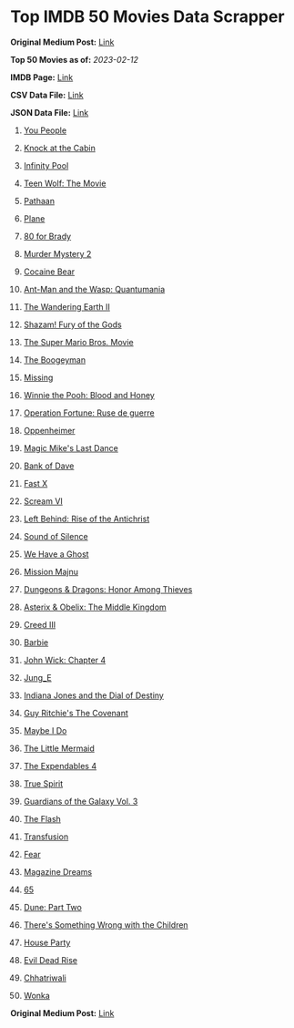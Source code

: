 # Top IMDB 50 Movies Data Scrapper

**Original Medium Post:** [Link](https://medium.com/@nishantsahoo/which-movie-should-i-watch-5c83a3c0f5b1) 

**Top 50 Movies as of:** _2023-02-12_

**IMDB Page:** [Link](http://www.imdb.com/search/title?release_date=2023,2023&title_type=feature)

**CSV Data File:** [Link](/Data/data.csv)

**JSON Data File:** [Link](/Data/data.json)

1. [You People](https://www.imdb.com/title/tt14826022/?ref_=adv_li_tt)

2. [Knock at the Cabin](https://www.imdb.com/title/tt15679400/?ref_=adv_li_tt)

3. [Infinity Pool](https://www.imdb.com/title/tt10365998/?ref_=adv_li_tt)

4. [Teen Wolf: The Movie](https://www.imdb.com/title/tt15486810/?ref_=adv_li_tt)

5. [Pathaan](https://www.imdb.com/title/tt12844910/?ref_=adv_li_tt)

6. [Plane](https://www.imdb.com/title/tt5884796/?ref_=adv_li_tt)

7. [80 for Brady](https://www.imdb.com/title/tt18079362/?ref_=adv_li_tt)

8. [Murder Mystery 2](https://www.imdb.com/title/tt15255288/?ref_=adv_li_tt)

9. [Cocaine Bear](https://www.imdb.com/title/tt14209916/?ref_=adv_li_tt)

10. [Ant-Man and the Wasp: Quantumania](https://www.imdb.com/title/tt10954600/?ref_=adv_li_tt)

11. [The Wandering Earth II](https://www.imdb.com/title/tt13539646/?ref_=adv_li_tt)

12. [Shazam! Fury of the Gods](https://www.imdb.com/title/tt10151854/?ref_=adv_li_tt)

13. [The Super Mario Bros. Movie](https://www.imdb.com/title/tt6718170/?ref_=adv_li_tt)

14. [The Boogeyman](https://www.imdb.com/title/tt3427252/?ref_=adv_li_tt)

15. [Missing](https://www.imdb.com/title/tt10855768/?ref_=adv_li_tt)

16. [Winnie the Pooh: Blood and Honey](https://www.imdb.com/title/tt19623240/?ref_=adv_li_tt)

17. [Operation Fortune: Ruse de guerre](https://www.imdb.com/title/tt7985704/?ref_=adv_li_tt)

18. [Oppenheimer](https://www.imdb.com/title/tt15398776/?ref_=adv_li_tt)

19. [Magic Mike's Last Dance](https://www.imdb.com/title/tt16280138/?ref_=adv_li_tt)

20. [Bank of Dave](https://www.imdb.com/title/tt14308636/?ref_=adv_li_tt)

21. [Fast X](https://www.imdb.com/title/tt5433140/?ref_=adv_li_tt)

22. [Scream VI](https://www.imdb.com/title/tt17663992/?ref_=adv_li_tt)

23. [Left Behind: Rise of the Antichrist](https://www.imdb.com/title/tt16174868/?ref_=adv_li_tt)

24. [Sound of Silence](https://www.imdb.com/title/tt19363554/?ref_=adv_li_tt)

25. [We Have a Ghost](https://www.imdb.com/title/tt7798604/?ref_=adv_li_tt)

26. [Mission Majnu](https://www.imdb.com/title/tt13131232/?ref_=adv_li_tt)

27. [Dungeons & Dragons: Honor Among Thieves](https://www.imdb.com/title/tt2906216/?ref_=adv_li_tt)

28. [Asterix & Obelix: The Middle Kingdom](https://www.imdb.com/title/tt11210390/?ref_=adv_li_tt)

29. [Creed III](https://www.imdb.com/title/tt11145118/?ref_=adv_li_tt)

30. [Barbie](https://www.imdb.com/title/tt1517268/?ref_=adv_li_tt)

31. [John Wick: Chapter 4](https://www.imdb.com/title/tt10366206/?ref_=adv_li_tt)

32. [Jung_E](https://www.imdb.com/title/tt22352848/?ref_=adv_li_tt)

33. [Indiana Jones and the Dial of Destiny](https://www.imdb.com/title/tt1462764/?ref_=adv_li_tt)

34. [Guy Ritchie's The Covenant](https://www.imdb.com/title/tt4873118/?ref_=adv_li_tt)

35. [Maybe I Do](https://www.imdb.com/title/tt20879602/?ref_=adv_li_tt)

36. [The Little Mermaid](https://www.imdb.com/title/tt5971474/?ref_=adv_li_tt)

37. [The Expendables 4](https://www.imdb.com/title/tt3291150/?ref_=adv_li_tt)

38. [True Spirit](https://www.imdb.com/title/tt2353868/?ref_=adv_li_tt)

39. [Guardians of the Galaxy Vol. 3](https://www.imdb.com/title/tt6791350/?ref_=adv_li_tt)

40. [The Flash](https://www.imdb.com/title/tt0439572/?ref_=adv_li_tt)

41. [Transfusion](https://www.imdb.com/title/tt14873054/?ref_=adv_li_tt)

42. [Fear](https://www.imdb.com/title/tt12830948/?ref_=adv_li_tt)

43. [Magazine Dreams](https://www.imdb.com/title/tt13652142/?ref_=adv_li_tt)

44. [65](https://www.imdb.com/title/tt12261776/?ref_=adv_li_tt)

45. [Dune: Part Two](https://www.imdb.com/title/tt15239678/?ref_=adv_li_tt)

46. [There's Something Wrong with the Children](https://www.imdb.com/title/tt16127696/?ref_=adv_li_tt)

47. [House Party](https://www.imdb.com/title/tt8005118/?ref_=adv_li_tt)

48. [Evil Dead Rise](https://www.imdb.com/title/tt13345606/?ref_=adv_li_tt)

49. [Chhatriwali](https://www.imdb.com/title/tt15516226/?ref_=adv_li_tt)

50. [Wonka](https://www.imdb.com/title/tt6166392/?ref_=adv_li_tt)

**Original Medium Post:** [Link](https://medium.com/@nishantsahoo/which-movie-should-i-watch-5c83a3c0f5b1) 
